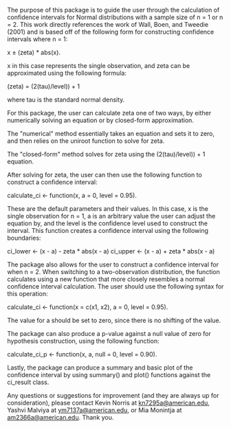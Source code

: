The purpose of this package is to guide the user through the calculation of confidence intervals for Normal distributions with a sample size of n = 1 or n = 2.  This work directly references the work of Wall, Boen, and Tweedie (2001) and is based off of the following form for constructing confidence intervals where n = 1:

x ± (zeta) * abs(x).

x in this case represents the single observation, and zeta can be approximated using the following formula:

(zeta) = (2(tau)/level)) + 1

where tau is the standard normal density.

For this package, the user can calculate zeta one of two ways, by either numerically solving an equation or by closed-form approximation.

The "numerical" method essentially takes an equation and sets it to zero, and then relies on the uniroot function to solve for zeta.

The "closed-form" method solves for zeta using the (2(tau)/level)) + 1 equation.

After solving for zeta, the user can then use the following function to construct a confidence interval:

calculate_ci <- function(x, a = 0, level = 0.95).

These are the default parameters and their values.  In this case, x is the single observation for n = 1, a is an arbitrary value the user can adjust the equation by, and the level is the confidence level used to construct the interval.  This function creates a confidence interval using the following boundaries:

ci_lower <- (x - a) - zeta * abs(x - a)
ci_upper <- (x - a) + zeta * abs(x - a)

The package also allows for the user to construct a confidence interval for when n = 2.  When switching to a two-observation distribution, the function calculates using a new function that more closely resembles a normal confidence interval calculation.  The user should use the following syntax for this operation:

calculate_ci <- function(x = c(x1, x2), a = 0, level = 0.95).

The value for a should be set to zero, since there is no shifting of the value.

The package can also produce a p-value against a null value of zero for hypothesis construction, using the following function:

calculate_ci_p <- function(x, a, null = 0, level = 0.90).

Lastly, the package can produce a summary and basic plot of the confidence interval by using summary() and plot() functions against the ci_result class.

Any questions or suggestions for improvement (and they are always up for consideration), please contact Kevin Norris at kn7295a@american.edu, Yashvi Malviya at ym7137a@american.edu, or Mia Monintja at am2366a@american.edu.  Thank you.



